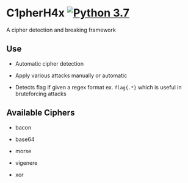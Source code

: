 # C1pherH4x [![Python 3.7](https://img.shields.io/badge/python-3.7-blue.svg)](https://www.python.org/downloads/release/python-370/)

A cipher detection and breaking framework

## Use

* Automatic cipher detection

* Apply various attacks manually or automatic

* Detects flag if given a regex format ex. `flag{.*}` which is useful in bruteforcing attacks

## Available Ciphers

* bacon

* base64

* morse

* vigenere

* xor
